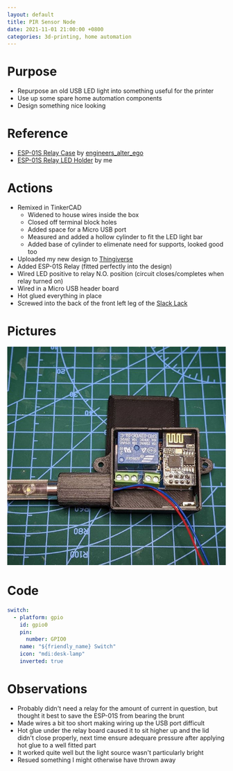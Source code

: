 ```yaml
---
layout: default
title: PIR Sensor Node
date: 2021-11-01 21:00:00 +0800
categories: 3d-printing, home automation
---
```


# Purpose
- Repurpose an old USB LED light into something useful for the printer
- Use up some spare home automation components
- Design something nice looking

# Reference
- [ESP-01S Relay Case](https://www.thingiverse.com/thing:4705385) by [engineers_alter_ego](https://www.thingiverse.com/engineers_alter_ego/designs)
- [ESP-01S Relay LED Holder](https://www.thingiverse.com/thing:5077707) by me

# Actions
- Remixed in TinkerCAD
  - Widened to house wires inside the box
  - Closed off terminal block holes
  - Added space for a Micro USB port
  - Measured and added a hollow cylinder to fit the LED light bar
  - Added base of cylinder to elimenate need for supports, looked good too
- Uploaded my new design to [Thingiverse](https://www.thingiverse.com/thing:5077707)
- Added ESP-01S Relay (fitted perfectly into the design)
- Wired LED positive to relay N.O. position (circuit closes/completes when relay turned on)
- Wired in a Micro USB header board
- Hot glued everything in place
- Screwed into the back of the front left leg of the [Slack Lack](https://www.thingiverse.com/thing:3485510)

# Pictures
![printer-light](/assets/img/2021-11-01-printer-light.jpg)

# Code
```yaml
switch:
  - platform: gpio
    id: gpio0
    pin:
      number: GPIO0
    name: "${friendly_name} Switch"
    icon: "mdi:desk-lamp"
    inverted: true
```


# Observations
- Probably didn't need a relay for the amount of current in question, but thought it best to save the ESP-01S from bearing the brunt
- Made wires a bit too short making wiring up the USB port difficult
- Hot glue under the relay board caused it to sit higher up and the lid didn't close properly, next time ensure adequare pressure after applying hot glue to a well fitted part
- It worked quite well but the light source wasn't particularly bright
- Resued something I might otherwise have thrown away
